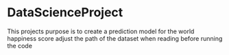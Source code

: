 # DataScienceProject
This projects purpose is to create a prediction model for the world happiness score
adjust the path of the dataset when reading before running the code

